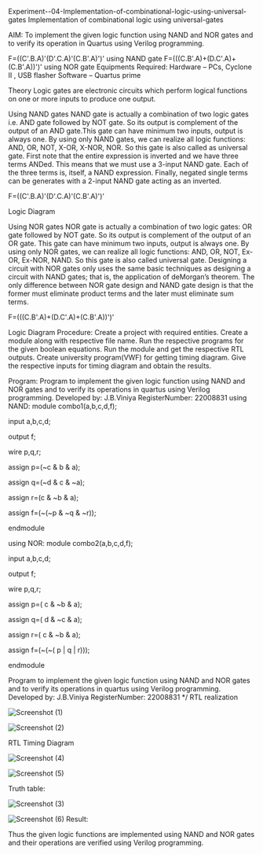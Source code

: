  Experiment--04-Implementation-of-combinational-logic-using-universal-gates
Implementation of combinational logic using universal-gates
 
 AIM:
To implement the given logic function using NAND and NOR gates and to verify its operation in Quartus using Verilog programming.

F=((C'.B.A)'(D'.C.A)'(C.B'.A)')' using NAND gate
F=(((C.B'.A)+(D.C'.A)+(C.B'.A))')' using NOR gate
 Equipments Required:
 Hardware – PCs, Cyclone II , USB flasher
 Software – Quartus prime


 Theory
Logic gates are electronic circuits which perform logical functions on one or more inputs to produce one output. 

 Using NAND gates
NAND gate is actually a combination of two logic gates i.e. AND gate followed by NOT gate. So its output is complement of the output of an AND gate.This gate can have minimum two inputs, output is always one. By using only NAND gates, we can realize all logic functions: AND, OR, NOT, X-OR, X-NOR, NOR. So this gate is also called as universal gate. First note that the entire expression is inverted and we have three terms ANDed. This means that we must use a 3-input NAND gate. Each of the three terms is, itself, a NAND expression. Finally, negated single terms can be generates with a 2-input NAND gate acting as an inverted.

F=((C'.B.A)'(D'.C.A)'(C.B'.A)')'

 Logic Diagram

Using NOR gates
NOR gate is actually a combination of two logic gates: OR gate followed by NOT gate. So its output is complement of the output of an OR gate. This gate can have minimum two inputs, output is always one. By using only NOR gates, we can realize all logic functions: AND, OR, NOT, Ex-OR, Ex-NOR, NAND. So this gate is also called universal gate. Designing a circuit with NOR gates only uses the same basic techniques as designing a circuit with NAND gates; that is, the application of deMorgan’s theorem. The only difference between NOR gate design and NAND gate design is that the former must eliminate product terms and the later must eliminate sum terms.

F=(((C.B'.A)+(D.C'.A)+(C.B'.A))')'

 Logic Diagram
 Procedure:
Create a project with required entities.
Create a module along with respective file name.
Run the respective programs for the given boolean equations.
Run the module and get the respective RTL outputs.
Create university program(VWF) for getting timing diagram.
Give the respective inputs for timing diagram and obtain the results.

 Program:
Program to implement the given logic function using NAND and NOR gates and to verify its operations in quartus using Verilog programming.
Developed by: J.B.Viniya
RegisterNumber: 22008831 
using NAND:
   module combo1(a,b,c,d,f);
   
   input a,b,c,d;
   
   output f;
   
   wire p,q,r;
   
   assign p=(~c & b & a);
   
   assign q=(~d & c & ~a);
   
   assign r=(c & ~b & a);
   
   assign f=(~(~p & ~q & ~r));
   
   endmodule

using NOR:
   module combo2(a,b,c,d,f);
   
   input a,b,c,d;
   
   output f;
   
   wire p,q,r;
   
   assign p=( c & ~b & a);
   
   assign q=( d & ~c & a);
   
   assign r=( c & ~b & a);
   
   assign f=(~(~( p | q | r)));
   
   endmodule
   
Program to implement the given logic function using NAND and NOR gates and to verify its operations in quartus using Verilog programming.
Developed by: J.B.Viniya
RegisterNumber: 22008831
*/
 RTL realization


![Screenshot (1)](https://user-images.githubusercontent.com/121683551/214338329-d62e587e-3aa0-44a3-8819-ddb4eec0d78b.png)





![Screenshot (2)](https://user-images.githubusercontent.com/121683551/214338770-1e64db14-67dd-46a6-bb15-b28f34aa33e4.png)

RTL
 Timing Diagram


![Screenshot (4)](https://user-images.githubusercontent.com/121683551/214339747-452de2ff-1cdc-4850-beb4-e601747922b0.png)

![Screenshot (5)](https://user-images.githubusercontent.com/121683551/214339831-2145c9aa-2558-475c-810f-6caa036b7443.png)

Truth table:

![Screenshot (3)](https://user-images.githubusercontent.com/121683551/214340488-4612ce2f-9964-4213-b9a8-b32a09928db8.png)

![Screenshot (6)](https://user-images.githubusercontent.com/121683551/214340614-15f5ecb4-86bb-4f61-b65a-46c14405526a.png)
Result:

Thus the given logic functions are implemented using NAND and NOR gates and their operations are verified using Verilog programming.
